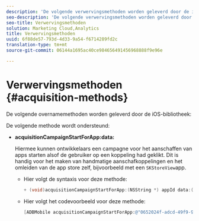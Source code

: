 ```yaml
---
description: 'De volgende verwervingsmethoden worden geleverd door de iOS-bibliotheek '
seo-description: 'De volgende verwervingsmethoden worden geleverd door de iOS-bibliotheek '
seo-title: Verwervingsmethoden
solution: Marketing Cloud,Analytics
title: Verwervingsmethoden
uuid: 6f88de57-793d-4d33-9a54-f6714289fd2c
translation-type: tm+mt
source-git-commit: 06144a1695ac40ce984656491456968888f9e96e

---
```



# Verwervingsmethoden {#acquisition-methods}

De volgende overnamemethoden worden geleverd door de iOS-bibliotheek:

De volgende methode wordt ondersteund:

* **acquisitionCampaignStartForApp:data:**

   Hiermee kunnen ontwikkelaars een campagne voor het aanschaffen van apps starten alsof de gebruiker op een koppeling had geklikt. Dit is handig voor het maken van handmatige aanschafkoppelingen en het omleiden van de app store zelf, bijvoorbeeld met een `SKStoreView`app.

   * Hier volgt de syntaxis voor deze methode:

      ```objective-c
      + (void)acquisitionCampaignStartForApp:(NSString *) appId data:(NSDictionary *)data; 
      ```

   * Hier volgt het codevoorbeeld voor deze methode:

      ```objective-c
      [ADBMobile acquisitionCampaignStartForApp:@"0652024f-adcd-49f9-9bd7-2552a4564d2f" data:@{@"custom.key":@"value"}]; 
      ```


